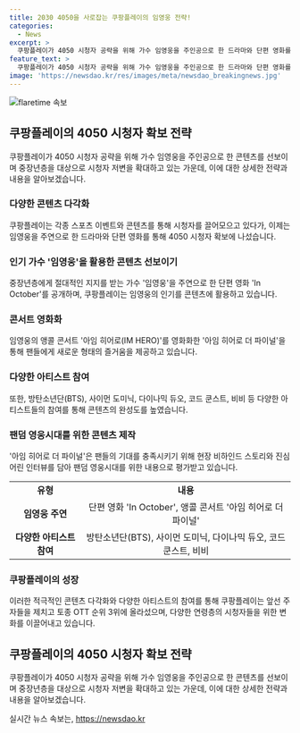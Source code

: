 ```yaml
---
title: 2030 4050을 사로잡는 쿠팡플레이의 임영웅 전략!
categories:
  - News
excerpt: >
  쿠팡플레이가 4050 시청자 공략을 위해 가수 임영웅을 주인공으로 한 드라마와 단편 영화를 선보이며 시청자를 끌어모으고 있다. 중장년층에게 절대적인 지지를 받는 임영웅을 활용해 시청자층을 확대하고 있는데, 이를 통해 쿠팡플레이의 다양한 콘텐츠 전략과 성장세가 이어지고 있다. 또한, 임영웅의 콘서트를 영화화한 아임 히어로 더 파이널도 제공하여 팬들의 기대를 충족시키고 있다. 이를 통해 쿠팡플레이는 다양한 연령층을 대상으로 한 콘텐츠를 선보이며 시청자 유입을 모으고 있다.
feature_text: >
  쿠팡플레이가 4050 시청자 공략을 위해 가수 임영웅을 주인공으로 한 드라마와 단편 영화를 선보이며 시청자를 끌어모으고 있다. 중장년층에게 절대적인 지지를 받는 임영웅을 활용해 시청자층을 확대하고 있는데, 이를 통해 쿠팡플레이의 다양한 콘텐츠 전략과 성장세가 이어지고 있다. 또한, 임영웅의 콘서트를 영화화한 아임 히어로 더 파이널도 제공하여 팬들의 기대를 충족시키고 있다. 이를 통해 쿠팡플레이는 다양한 연령층을 대상으로 한 콘텐츠를 선보이며 시청자 유입을 모으고 있다.
image: 'https://newsdao.kr/res/images/meta/newsdao_breakingnews.jpg'
---
```


<p><img src="https://newsdao.kr/res/images/meta/newsdao_breakingnews.jpg" alt="flaretime 속보" /></p>

<h2 data-ke-size="size26">쿠팡플레이의 4050 시청자 확보 전략</h2>

<p data-ke-size="size16">쿠팡플레이가 4050 시청자 공략을 위해 가수 임영웅을 주인공으로 한 콘텐츠를 선보이며 중장년층을 대상으로 시청자 저변을 확대하고 있는 가운데, 이에 대한 상세한 전략과 내용을 알아보겠습니다.</p>

<h3><b>다양한 콘텐츠 다각화</b></h3>

<p data-ke-size="size16">쿠팡플레이는 각종 스포츠 이벤트와 콘텐츠를 통해 시청자를 끌어모으고 있다가, 이제는 임영웅을 주연으로 한 드라마와 단편 영화를 통해 4050 시청자 확보에 나섰습니다.</p>

<h3><b>인기 가수 '임영웅'을 활용한 콘텐츠 선보이기</b></h3>

<p data-ke-size="size16">중장년층에게 절대적인 지지를 받는 가수 '임영웅'을 주연으로 한 단편 영화 'In October'를 공개하며, 쿠팡플레이는 임영웅의 인기를 콘텐츠에 활용하고 있습니다.</p>

<h3><b>콘서트 영화화</b></h3>

<p data-ke-size="size16">임영웅의 앵콜 콘서트 '아임 히어로(IM HERO)'를 영화화한 '아임 히어로 더 파이널'을 통해 팬들에게 새로운 형태의 즐거움을 제공하고 있습니다.</p>

<h3><b>다양한 아티스트 참여</b></h3>

<p data-ke-size="size16">또한, 방탄소년단(BTS), 사이먼 도미닉, 다이나믹 듀오, 코드 쿤스트, 비비 등 다양한 아티스트들의 참여를 통해 콘텐츠의 완성도를 높였습니다.</p>

<h3><b>팬덤 영웅시대를 위한 콘텐츠 제작</b></h3>

<p data-ke-size="size16">'아임 히어로 더 파이널'은 팬들의 기대를 충족시키기 위해 현장 비하인드 스토리와 진심 어린 인터뷰를 담아 팬덤 영웅시대를 위한 내용으로 평가받고 있습니다.</p>

<table>
    <tr>
        <td style="text-align: center; height: 17px;"><b>유형</b></td>
        <td style="text-align: center; height: 17px;"><b>내용</b></td>
    </tr>
    <tr>
        <td style="text-align: center; height: 17px;"><b>임영웅 주연</b></td>
        <td style="text-align: center; height: 17px;">단편 영화 'In October', 앵콜 콘서트 '아임 히어로 더 파이널'</td>
    </tr>
    <tr>
        <td style="text-align: center; height: 17px;"><b>다양한 아티스트 참여</b></td>
        <td style="text-align: center; height: 17px;">방탄소년단(BTS), 사이먼 도미닉, 다이나믹 듀오, 코드 쿤스트, 비비</td>
    </tr>
</table>

<h3><b>쿠팡플레이의 성장</b></h3>

<p data-ke-size="size16">이러한 적극적인 콘텐츠 다각화와 다양한 아티스트의 참여를 통해 쿠팡플레이는 앞선 주자들을 제치고 토종 OTT 순위 3위에 올라섰으며, 다양한 연령층의 시청자들을 위한 변화를 이끌어내고 있습니다.</p>

<h2 data-ke-size="size26">쿠팡플레이의 4050 시청자 확보 전략</h2>

<p data-ke-size="size16">쿠팡플레이가 4050 시청자 공략을 위해 가수 임영웅을 주인공으로 한 콘텐츠를 선보이며 중장년층을 대상으로 시청자 저변을 확대하고 있는 가운데, 이에 대한 상세한 전략과 내용을 알아보겠습니다.</p>
실시간 뉴스 속보는, <a href="https://newsdao.kr" rel="dofollow">https://newsdao.kr</a>


